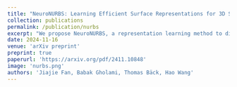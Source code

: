 ```yaml
---
title: "NeuroNURBS: Learning Efficient Surface Representations for 3D Solids"
collection: publications
permalink: /publication/nurbs
excerpt: "We propose NeuroNURBS, a representation learning method to directly encode the parameters of NURBS surfaces for 3D CAD learning."
date: 2024-11-16
venue: 'arXiv preprint'
preprint: true
paperurl: 'https://arxiv.org/pdf/2411.10848'
image: 'nurbs.png'
authors: 'Jiajie Fan, Babak Gholami, Thomas Bäck, Hao Wang'
---
```

